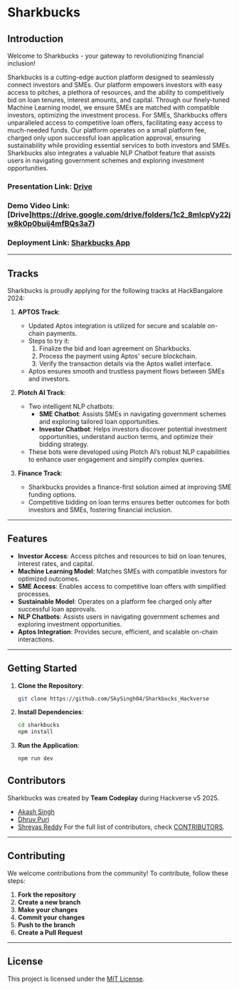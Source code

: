 # **Sharkbucks**

## **Introduction**

Welcome to Sharkbucks - your gateway to revolutionizing financial inclusion! 

Sharkbucks is a cutting-edge auction platform designed to seamlessly connect investors and SMEs. Our platform empowers investors with easy access to pitches, a plethora of resources, and the ability to competitively bid on loan tenures, interest amounts, and capital. Through our finely-tuned Machine Learning model, we ensure SMEs are matched with compatible investors, optimizing the investment process. For SMEs, Sharkbucks offers unparalleled access to competitive loan offers, facilitating easy access to much-needed funds. Our platform operates on a small platform fee, charged only upon successful loan application approval, ensuring sustainability while providing essential services to both investors and SMEs. Sharkbucks also integrates a valuable NLP Chatbot feature that assists users in navigating government schemes and exploring investment opportunities.

### **Presentation Link**: [Drive](https://drive.google.com/drive/folders/1c2_8mIcpVy22jw8k0p0buij4mfBQs3a7)

### **Demo Video Link**: [Drive]https://drive.google.com/drive/folders/1c2_8mIcpVy22jw8k0p0buij4mfBQs3a7)

### **Deployment Link**: [Sharkbucks App](https://sharkbucks.vercel.app/)

---

## **Tracks**

Sharkbucks is proudly applying for the following tracks at HackBangalore 2024:

1. **APTOS Track**:  
   - Updated Aptos integration is utilized for secure and scalable on-chain payments.
   - Steps to try it:
     1. Finalize the bid and loan agreement on Sharkbucks.
     2. Process the payment using Aptos' secure blockchain.
     3. Verify the transaction details via the Aptos wallet interface.
   - Aptos ensures smooth and trustless payment flows between SMEs and investors.  

2. **Plotch AI Track**:  
   - Two intelligent NLP chatbots:
     - **SME Chatbot**: Assists SMEs in navigating government schemes and exploring tailored loan opportunities.  
     - **Investor Chatbot**: Helps investors discover potential investment opportunities, understand auction terms, and optimize their bidding strategy.  
   - These bots were developed using Plotch AI’s robust NLP capabilities to enhance user engagement and simplify complex queries.  

3. **Finance Track**:  
   - Sharkbucks provides a finance-first solution aimed at improving SME funding options.  
   - Competitive bidding on loan terms ensures better outcomes for both investors and SMEs, fostering financial inclusion.  

---

## **Features**

- **Investor Access**: Access pitches and resources to bid on loan tenures, interest rates, and capital.
- **Machine Learning Model**: Matches SMEs with compatible investors for optimized outcomes.
- **SME Access**: Enables access to competitive loan offers with simplified processes.
- **Sustainable Model**: Operates on a platform fee charged only after successful loan approvals.
- **NLP Chatbots**: Assists users in navigating government schemes and exploring investment opportunities.
- **Aptos Integration**: Provides secure, efficient, and scalable on-chain interactions.

---

## **Getting Started**

1. **Clone the Repository**:  
   ```bash
   git clone https://github.com/SkySingh04/Sharkbucks_Hackverse
   ```
2. **Install Dependencies**:  
   ```bash
   cd sharkbucks
   npm install
   ```
3. **Run the Application**:  
   ```bash
   npm run dev
   ```


## **Contributors**

Sharkbucks was created by **Team Codeplay** during Hackverse v5 2025.  

- [Akash Singh](https://github.com/Akash-Singh04)  
- [Dhruv Puri](https://github.com/slashexx)
- [Shreyas Reddy](https://github.com/shreyasreddyb)
For the full list of contributors, check [CONTRIBUTORS](https://github.com/Akash-Singh04/Sharkbucks/graphs/contributors).  

---

## **Contributing**

We welcome contributions from the community! To contribute, follow these steps:

1. **Fork the repository**  
2. **Create a new branch**  
3. **Make your changes**  
4. **Commit your changes**  
5. **Push to the branch**  
6. **Create a Pull Request**  

---

## **License**

This project is licensed under the [MIT License](LICENSE).
